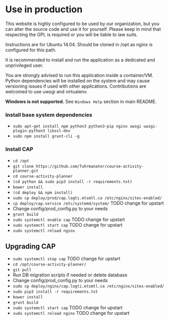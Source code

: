 # Use in production

This website is highly configured to be used by our organization, but you can alter the source code and use it for yourself. Please keep in mind that respecting the GPL is required or you will be liable to law suits.

Instructions are for Ubuntu 14.04. Should be cloned in /opt as nginx is configured for this path.

It is recommended to install and run the application as a dedicated and unprivileged user.

You are strongly advised to run this application inside a container/VM. Python dependencies will be installed on the system and may cause versioning issues if used with other applications. Contributions are welcomed to use uwsgi and virtualenv.

**Windows is not supported.** See `Windows Help` section in main README.

### Install base system dependencies
* `sudo apt-get install npm python3 python3-pip nginx uwsgi uwsgi-plugin-python3 libssl-dev`
* `sudo npm install grunt-cli -g`

### Install CAP
* `cd /opt`
* `git clone https://github.com/fuhrmanator/course-activity-planner.git`
* `cd course-activity-planner`
* `(cd python && sudo pip3 install -r requirements.txt)`
* `bower install`
* `(cd deploy && npm install)`
* `sudo cp deploy/prod/cap.logti.etsmtl.ca /etc/nginx/sites-enabled/`
* `cp deploy/cap.service /etc/systemd/system/` TODO change for upstart
* Change config/prod_config.py to your needs
* `grunt build`
* `sudo systemctl enable cap` TODO change for upstart
* `sudo systemctl start cap` TODO change for upstart
* `sudo systemctl reload nginx`

## Upgrading CAP
* `sudo systemctl stop cap` TODO change for upstart
* `cd /opt/course-activity-planner/`
* `git pull`
* Run DB migration scripts if needed or delete database
* Change config/prod_config.py to your needs
* `sudo cp deploy/nginx/cap.logti.etsmtl.ca /etc/nginx/sites-enabled/`
* `sudo pip3 install -r requirements.txt`
* `bower install`
* `grunt build`
* `sudo systemctl start cap` TODO change for upstart
* `sudo systemctl reload nginx` TODO change for upstart
